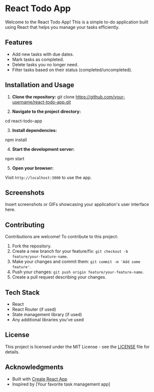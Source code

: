 # React Todo App

Welcome to the React Todo App! This is a simple to-do application built using React that helps you manage your tasks efficiently.

## Features

- Add new tasks with due dates.
- Mark tasks as completed.
- Delete tasks you no longer need.
- Filter tasks based on their status (completed/uncompleted).

## Installation and Usage

1. **Clone the repository:**
git clone https://github.com/your-username/react-todo-app.git

2. **Navigate to the project directory:**

cd react-todo-app


3. **Install dependencies:**

npm install


4. **Start the development server:**

npm start


5. **Open your browser:**

Visit `http://localhost:3000` to use the app.

## Screenshots

Insert screenshots or GIFs showcasing your application's user interface here.

## Contributing

Contributions are welcome! To contribute to this project:

1. Fork the repository.
2. Create a new branch for your feature/fix: `git checkout -b feature/your-feature-name`.
3. Make your changes and commit them: `git commit -m 'Add some feature'`.
4. Push your changes: `git push origin feature/your-feature-name`.
5. Create a pull request describing your changes.

## Tech Stack

- React
- React Router (if used)
- State management library (if used)
- Any additional libraries you've used

## License

This project is licensed under the MIT License - see the [LICENSE](LICENSE) file for details.

## Acknowledgments

- Built with [Create React App](https://create-react-app.dev)
- Inspired by [Your favorite task management app]

